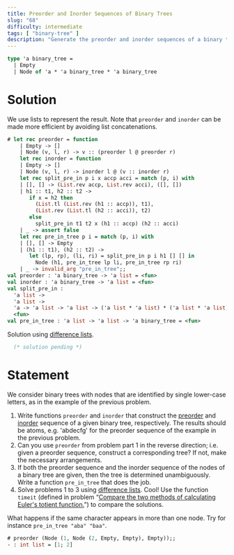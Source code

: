 ```yaml
---
title: Preorder and Inorder Sequences of Binary Trees
slug: "68"
difficulty: intermediate
tags: [ "binary-tree" ]
description: "Generate the preorder and inorder sequences of a binary tree."
---
```


```ocaml
type 'a binary_tree =
  | Empty
  | Node of 'a * 'a binary_tree * 'a binary_tree
```

# Solution

We use lists to represent the result. Note that `preorder` and `inorder` can be made more efficient by avoiding list concatenations.

```ocaml
# let rec preorder = function
    | Empty -> []
    | Node (v, l, r) -> v :: (preorder l @ preorder r)
    let rec inorder = function
    | Empty -> []
    | Node (v, l, r) -> inorder l @ (v :: inorder r)
    let rec split_pre_in p i x accp acci = match (p, i) with
    | [], [] -> (List.rev accp, List.rev acci), ([], [])
    | h1 :: t1, h2 :: t2 ->
       if x = h2 then
         (List.tl (List.rev (h1 :: accp)), t1),
         (List.rev (List.tl (h2 :: acci)), t2)
       else
         split_pre_in t1 t2 x (h1 :: accp) (h2 :: acci)
    | _ -> assert false
    let rec pre_in_tree p i = match (p, i) with
    | [], [] -> Empty
    | (h1 :: t1), (h2 :: t2) ->
       let (lp, rp), (li, ri) = split_pre_in p i h1 [] [] in
         Node (h1, pre_in_tree lp li, pre_in_tree rp ri)
    | _ -> invalid_arg "pre_in_tree";;
val preorder : 'a binary_tree -> 'a list = <fun>
val inorder : 'a binary_tree -> 'a list = <fun>
val split_pre_in :
  'a list ->
  'a list ->
  'a -> 'a list -> 'a list -> ('a list * 'a list) * ('a list * 'a list) =
  <fun>
val pre_in_tree : 'a list -> 'a list -> 'a binary_tree = <fun>
```

Solution using
[difference lists](https://en.wikipedia.org/wiki/Difference_list).

```ocaml
  (* solution pending *)
```


# Statement

We consider binary trees with nodes that are identified by single
lower-case letters, as in the example of the previous problem.

1. Write functions `preorder` and `inorder`
   that construct the
   [preorder](https://en.wikipedia.org/wiki/Tree_traversal#Pre-order)
   and
   [inorder](https://en.wikipedia.org/wiki/Tree_traversal#In-order_.28symmetric.29)
 sequence of a given binary tree, respectively. The
 results should be atoms, e.g. 'abdecfg' for the preorder sequence of
 the example in the previous problem.
1. Can you use `preorder` from problem part 1 in the reverse
 direction; i.e. given a preorder sequence, construct a corresponding
 tree? If not, make the necessary arrangements.
1. If both the preorder sequence and the inorder sequence of the nodes
 of a binary tree are given, then the tree is determined
 unambiguously. Write a function `pre_in_tree` that does the job.
1. Solve problems 1 to 3 using
   [difference lists](https://en.wikipedia.org/wiki/Difference_list).
   Cool!  Use the
 function `timeit` (defined in problem “[Compare the two methods of
 calculating Euler&#39;s totient function.](#38)”) to compare the
 solutions.

What happens if the same character appears in more than one node. Try
for instance `pre_in_tree "aba" "baa"`.

```ocaml
# preorder (Node (1, Node (2, Empty, Empty), Empty));;
- : int list = [1; 2]
```
